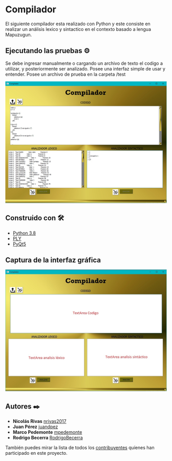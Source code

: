 # Compilador

El siguiente compilador esta realizado con Python y este consiste en realizar un análisis lexico y sintactico en el contexto basado a lengua Mapuzugun.

## Ejecutando las pruebas ⚙️

Se debe ingresar manualmente o cargando un archivo de texto el codigo a utilizar, y posteriormente ser analizado. Posee una interfaz simple de usar y entender.
Posee un archivo de prueba en la carpeta /test

![Captura](img/interfaz2.jpg)

## Construido con 🛠️


* [Python 3.8](https://www.python.org)
* [PLY](https://www.dabeaz.com/ply/)
* [PyQt5](https://pypi.org/project/PyQt5/)

## Captura de la interfaz gráfica

![Captura](img/interfaz.jpg)

## Autores ✒️


* **Nicolás Rivas** [nrivas2017](https://github.com/nrivas2017)
* **Juan Pérez** [juandpez](https://github.com/juandpez)
* **Marco Pedemonte** [mpedemonte](https://github.com/mpedemonte)
* **Rodrigo Becerra** [RodrigoBecerra](https://github.com/RodrigoBecerra)



También puedes mirar la lista de todos los [contribuyentes](https://github.com/nrivas2017/compilador/graphs/contributors) quíenes han participado en este proyecto. 
